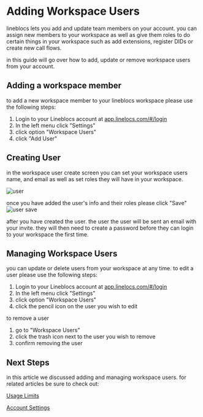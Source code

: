 # Adding Workspace Users

lineblocs lets you add and update team members on your account. you can assign new members to your workspace as well as
give them roles to do certain things in your workspace such as add extensions, register DIDs or create new call flows. 

in this guide will go over how to add, update or remove workspace users from your account.

## Adding a workspace member

to add a new workspace member to your lineblocs workspace please use the following steps:

1. Login to your Lineblocs account at [app.linelocs.com/#/login](http://app.lineblocs.com/#/login)
2. In the left menu click "Settings"
3. click option "Workspace Users"
4. click "Add User"

## Creating User

in the workspace user create screen you can set your workspace users name, and email as well as set roles they will have in your workspace.

![user](/img/frontend/docs/workspace-users/user.png)

once you have added the user's info and their roles please click "Save"
![user save](/img/frontend/docs/workspace-users/user-save.png)

after you have created the user. the user the user will be sent an email with your invite. they will then need to create a password before they can login to your workspace the first time.

## Managing Workspace Users

you can update or delete users from your workspace at any time. to edit a user please use the following steps:

1. Login to your Lineblocs account at [app.linelocs.com/#/login](http://app.lineblocs.com/#/login)
2. In the left menu click "Settings"
3. click option "Workspace Users"
4. click the pencil icon on the user you wish to edit

to remove a user

1. go to "Workspace Users"
2. click the trash icon next to the user you wish to remove
3. confirm removing the user

## Next Steps

in this article we discussed adding and managing workspace users. for related articles be sure to check out:

[Usage Limits](http://lineblocs.com/resources/other-topics/usage-limits)

[Account Settings](http://lineblocs.com/resources/other-topics/account-settings)